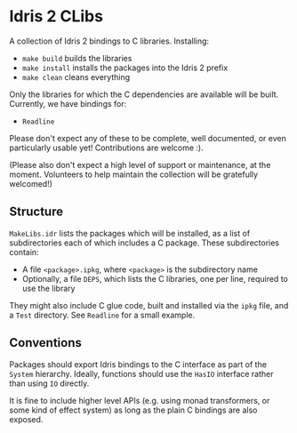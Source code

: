 Idris 2 CLibs
=============

A collection of Idris 2 bindings to C libraries. Installing:

* `make build` builds the libraries
* `make install` installs the packages into the Idris 2 prefix
* `make clean` cleans everything

Only the libraries for which the C dependencies are available will be built.
Currently, we have bindings for:

* `Readline`

Please don't expect any of these to be complete, well documented, or even
particularly usable yet! Contributions are welcome :).

(Please also don't expect a high level of support or maintenance, at the
moment. Volunteers to help maintain the collection will be gratefully
welcomed!)

Structure
---------

`MakeLibs.idr` lists the packages which will be installed, as a list of
subdirectories each of which includes a C package. These subdirectories
contain:

* A file `<package>.ipkg`, where `<package>` is the subdirectory name
* Optionally, a file `DEPS`, which lists the C libraries, one per line,
  required to use the library

They might also include C glue code, built and installed via the `ipkg`
file, and a `Test` directory. See `Readline` for a small example.

Conventions
-----------

Packages should export Idris bindings to the C interface as part of the
`System` hierarchy. Ideally, functions should use the `HasIO` interface rather
than using `IO` directly.

It is fine to include higher level APIs (e.g. using monad transformers, or
some kind of effect system) as long as the plain C bindings are also exposed.
